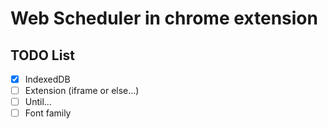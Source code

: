 # Web Scheduler in chrome extension

## TODO List

- [x] IndexedDB
- [ ] Extension (iframe or else...)
- [ ] Until...
- [ ] Font family
